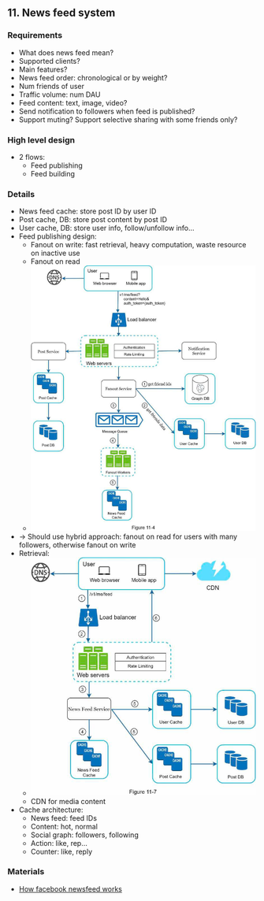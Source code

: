 ## 11. News feed system
### Requirements
- What does news feed mean?
- Supported clients?
- Main features?
- News feed order: chronological or by weight?
- Num friends of user
- Traffic volume: num DAU
- Feed content: text, image, video?
- Send notification to followers when feed is published?
- Support muting? Support selective sharing with some friends only?
### High level design
- 2 flows:
  - Feed publishing
  - Feed building
### Details
- News feed cache: store post ID by user ID
- Post cache, DB: store post content by post ID
- User cache, DB: store user info, follow/unfollow info…
- Feed publishing design:
  - Fanout on write: fast retrieval, heavy computation, waste resource on inactive use
  - Fanout on read
  - <img src="./resources/11.4.png" width="700"/>
- -> Should use hybrid approach: fanout on read for users with many followers, otherwise fanout on write
- Retrieval:
  - <img src="./resources/11.7.png" width="700"/>
  - CDN for media content
- Cache architecture:
  - News feed: feed IDs
  - Content: hot, normal
  - Social graph: followers, following
  - Action: like, rep…
  - Counter: like, reply
### Materials
- [How facebook newsfeed works](https://www.facebook.com/help/327131014036297/)